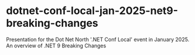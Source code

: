 # dotnet-conf-local-jan-2025-net9-breaking-changes
Presentation for the Dot Net North '.NET Conf Local' event in January 2025. An overview of .NET 9 Breaking Changes

